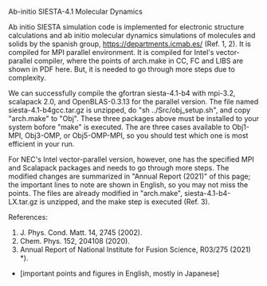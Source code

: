 Ab-initio SIESTA-4.1 Molecular Dynamics

  Ab initio SIESTA simulation code is implemented for electronic structure calculations and ab initio 
molecular dynamics simulations of molecules and solids by the spanish group, https://departments.icmab.es/ 
(Ref. 1, 2). It is compiled for MPI parallel environment. 
It is compiled for Intel's vector-parallel compiler, where the points of arch.make in CC, FC and LIBS 
are shown in PDF here. But, it is needed to go through more steps due to complexity.

  We can successfully compile the gfortran siesta-4.1-b4 with mpi-3.2, scalapack 2.0, and OpenBLAS-0.3.13 for 
the parallel version. The file named siesta-4.1-b4gcc.tar.gz is unzipped, do "sh ../Src/obj_setup.sh", 
and copy "arch.make" to "Obj". These three packages above must be installed to your system bofore "make"
is executed. The are three cases available to Obj1-MPI, Obj3-OMP, or Obj5-OMP-MPI, so you should test 
which one is most efficient in your run. 

For NEC's Intel vector-parallel version, however, one has the specified MPI and Scalapack packages 
and needs to go through more steps. The modified changes are summarized in "Annual Report (2021)" of
this page; the important lines to note are shown in English, so you may not miss the points. 
The files are already modified in "arch.make", siesta-4.1-b4-LX.tar.gz is unzipped, and the make step 
is executed (Ref. 3).

References:

1. J. Phys. Cond. Matt. 14, 2745 (2002).
2. Chem. Phys. 152, 204108 (2020). 
3. Annual Report of National Institute for Fusion Science, R03/275 (2021) *). 
* [important points and figures in English, mostly in Japanese]
